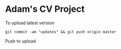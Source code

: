 Adam's CV Project
=================

To upload latest version

    git commit -am "updates" && git push origin master

Push to upload